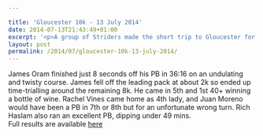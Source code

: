 ```yaml
---

title: 'Gloucester 10k - 13 July 2014'
date: 2014-07-13T21:43:49+01:00
excerpt: '<p>A group of Striders made the short trip to Gloucester for the annual 10k </p>'
layout: post
permalink: /2014/07/gloucester-10k-13-july-2014/
---
```

James Oram finished just 8 seconds off his PB in 36:16 on an undulating and twisty course. James fell off the leading pack at about 2k so ended up time-trialling around the remaining 8k. He came in 5th and 1st 40+ winning a bottle of wine. Rachel Vines came home as 4th lady, and Juan Moreno would have been a PB in 7th or 8th but for an unfortunate wrong turn. Rich Haslam also ran an excellent PB, dipping under 49 mins.  
Full results are available <a href="https://dbmax.racetecresults.com/Results.aspx?CId=16421&RId=41" target="_blank" rel="nofollow">here</a>